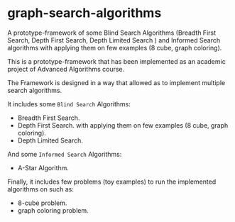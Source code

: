 # graph-search-algorithms
A prototype-framework of some Blind Search Algorithms (Breadth First Search, Depth First Search, Depth Limited Search ) and Informed Search algorithms with applying them on few examples (8 cube, graph coloring).

This is a prototype-framework that has been implemented as an academic project of Advanced Algorithms course.

The Framework is designed in a way that allowed as to implement multiple search algorithms.

It includes some `Blind Search` Algorithms:
* Breadth First Search.
* Depth First Search.  with applying them on few examples (8 cube, graph coloring).
* Depth Limited Search.

And some `Informed Search` Algorithms:
* A-Star Algorithm.

Finally, it includes few problems (toy examples) to run the implemented algorithms on such as:
* 8-cube problem.
* graph coloring problem.

